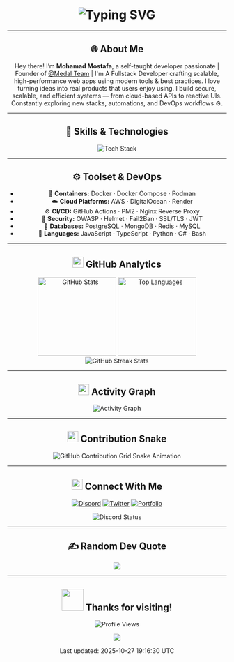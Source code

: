 <h1 align="center">
  <img src="https://readme-typing-svg.demolab.com?font=Fira+Code&size=30&duration=2000&pause=500&color=00BFFF&center=true&vCenter=true&width=600&lines=Hey%2C+I'm+Mohamad+Mostafa!;Cyber+Security+Specialist+%F0%9F%94%91;Full-Stack+Developer+%F0%9F%92%BB;Tech+Enthusiast+%F0%9F%94%A5;Always+Learning+and+Building+%F0%9F%9A%80" alt="Typing SVG" />
</h1>

---

<div align="center">

## 🌐 About Me

Hey there! I’m **Mohamad Mostafa**, a self-taught developer passionate |
Founder of [@Medal Team](https://github.com/MedalTeam) |
I'm A Fullstack Developer crafting scalable, high-performance web apps using modern tools & best practices.
I love turning ideas into real products that users enjoy using.
I build secure, scalable, and efficient systems — from cloud-based APIs to reactive UIs.
Constantly exploring new stacks, automations, and DevOps workflows ⚙️.

---

<div align="center">

## 🧠 Skills & Technologies

  <img src="https://skillicons.dev/icons?i=ts,js,html,css,react,nextjs,nodejs,express,mongodb,python,django,fastapi,java,c,cs,redis,docker,linux,bash,git,github,nginx,aws,vscode&perline=9" alt="Tech Stack" />
</div>

---

## ⚙️ Toolset & DevOps
- 🐳 **Containers:** Docker · Docker Compose · Podman  
- ☁️ **Cloud Platforms:** AWS · DigitalOcean · Render  
- ⚙️ **CI/CD:** GitHub Actions · PM2 · Nginx Reverse Proxy  
- 🔐 **Security:** OWASP · Helmet · Fail2Ban · SSL/TLS · JWT  
- 💾 **Databases:** PostgreSQL · MongoDB · Redis · MySQL  
- 🧰 **Languages:** JavaScript · TypeScript · Python · C# · Bash

---

<div align="center">


## <img src="https://media.giphy.com/media/iY8CRBdQXODJSCERIr/giphy.gif" width="25"> **GitHub Analytics**

<div align="center">
  <img height="180em" src="https://github-readme-stats-sigma-five.vercel.app/api?username=itz-virus&show_icons=true&count_private=true&theme=react&hide_border=true&bg_color=1F222E&title_color=F85D7F&icon_color=F8D866" alt="GitHub Stats"/>
  <img height="180em" src="https://github-readme-stats-sigma-five.vercel.app/api/top-langs/?username=itz-virus&layout=compact&langs_count=8&theme=react&hide_border=true&bg_color=1F222E&title_color=F85D7F&icon_color=F8D866" alt="Top Languages"/>
</div>

<div align="center">
  <img src="https://streak-stats.demolab.com/?user=itz-virus&theme=react&hide_border=true&background=1F222E&stroke=F85D7F&ring=F8D866&fire=F85D7F&currStreakLabel=F8D866" alt="GitHub Streak Stats"/>
</div>

---

## <img src="https://media.giphy.com/media/LnQjpWaON8nhr21vNW/giphy.gif" width="25"> **Activity Graph**

<div align="center">
  <img src="https://github-readme-activity-graph.vercel.app/graph?username=itz-virus&custom_title=Mohamad%20GitHub%20Activity%20Graph&bg_color=1F222E&color=F8D866&line=F85D7F&point=FFFFFF&area_color=FFFFFF&area=true&hide_border=true"activity-graph.vercel.app/graph?username=itz-virus&custom_title=Mohamad%20GitHub%20Activity%20Graph&bg_color=1F222E&color=F8D866&line=F85D7F&point=FFFFFF&area_color=FFFFFF&area=true&hide_border=true"t=1761512320activity-graph.vercel.app/graph?username=itz-virus&custom_title=Mohamad%20GitHub%20Activity%20Graph&bg_color=1F222E&color=F8D866&line=F85D7F&point=FFFFFF&area_color=FFFFFF&area=true&hide_border=true"activity-graph.vercel.app/graph?username=itz-virus&custom_title=Mohamad%20GitHub%20Activity%20Graph&bg_color=1F222E&color=F8D866&line=F85D7F&point=FFFFFF&area_color=FFFFFF&area=true&hide_border=true"t=1761512320t=1761512434?t=1761512450?t=1761512517?t=1761547221?t=1761592569?t=1761592590 alt="Activity Graph"/>
</div>

---

## <img src="https://media.giphy.com/media/LnQjpWaON8nhr21vNW/giphy.gif" width="25"> **Contribution Snake**

<div align="center">
  <picture>
    <source media="(prefers-color-scheme: dark)" srcset="https://raw.githubusercontent.com/mrvirusdev/itz-virus/output/github-contribution-grid-snake-dark.svg">
    <img alt="GitHub Contribution Grid Snake Animation" src="https://raw.githubusercontent.com/mrvirusdev/itz-virus/output/github-contribution-grid-snake.svg">
  </picture>
</div>

---

## <img src="https://media.giphy.com/media/LnQjpWaON8nhr21vNW/giphy.gif" width="25"> **Connect With Me**

<div align="center">

  [![Discord](https://img.shields.io/badge/Discord-7289DA?style=for-the-badge&logo=discord&logoColor=white)](https://discord.com/users/1211333955299704882)
  [![Twitter](https://img.shields.io/badge/Twitter-1DA1F2?style=for-the-badge&logo=twitter&logoColor=white)](https://twitter.com/mrvirusdev)
  [![Portfolio](https://img.shields.io/badge/Portfolio-FF5722?style=for-the-badge&logo=google-chrome&logoColor=white)](https://mmostafa.com/)
  
  <img src="https://discord.c99.nl/widget/theme-4/1211333955299704882.png" alt="Discord Status"/>


</div>

---

<div align="center">

## ✍️ Random Dev Quote
![](https://quotes-github-readme.vercel.app/api?type=horizontal&theme=dark)

---

<div align="center">

## <img src="https://media.giphy.com/media/VgCDAzcKvsR6OM0uWg/giphy.gif" width="50"> **Thanks for visiting!**

![Profile Views](https://komarev.com/ghpvc/?username=itz-virus&style=for-the-badge&color=brightgreen)

<p align="center">
  <img src="https://readme-typing-svg.herokuapp.com?font=Fira+Code&size=22&pause=1000&color=00CFFF&center=true&vCenter=true&width=600&lines=Thanks+For+Reading+❤️;"/>
</p>


<!--LAST_UPDATED--> Last updated: 2025-10-27 19:16:30 UTC <!--END_LAST_UPDATED-->

